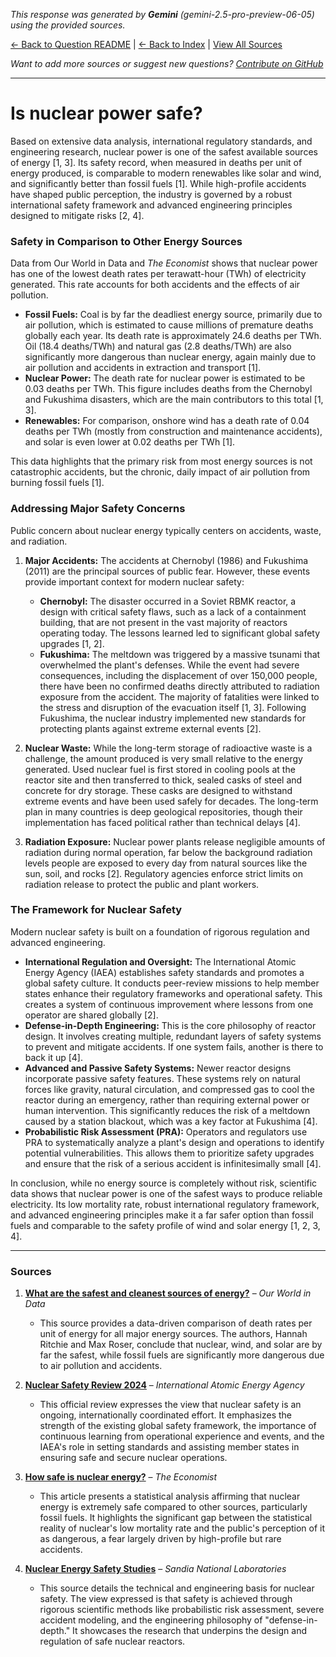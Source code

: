<!-- 
Generated by: gemini
Model: gemini-2.5-pro-preview-06-05
Prompt type: sources
Generated at: 2025-06-13T11:13:02.684773
-->

*This response was generated by **Gemini** (gemini-2.5-pro-preview-06-05) using the provided sources.*

[← Back to Question README](README.md) | [← Back to Index](../README.md) | [View All Sources](../allsources.md)

*Want to add more sources or suggest new questions? [Contribute on GitHub](https://github.com/justinwest/SuggestedSources)*

---

# Is nuclear power safe?

Based on extensive data analysis, international regulatory standards, and engineering research, nuclear power is one of the safest available sources of energy [1, 3]. Its safety record, when measured in deaths per unit of energy produced, is comparable to modern renewables like solar and wind, and significantly better than fossil fuels [1]. While high-profile accidents have shaped public perception, the industry is governed by a robust international safety framework and advanced engineering principles designed to mitigate risks [2, 4].

### Safety in Comparison to Other Energy Sources

Data from Our World in Data and *The Economist* shows that nuclear power has one of the lowest death rates per terawatt-hour (TWh) of electricity generated. This rate accounts for both accidents and the effects of air pollution.

*   **Fossil Fuels:** Coal is by far the deadliest energy source, primarily due to air pollution, which is estimated to cause millions of premature deaths globally each year. Its death rate is approximately 24.6 deaths per TWh. Oil (18.4 deaths/TWh) and natural gas (2.8 deaths/TWh) are also significantly more dangerous than nuclear energy, again mainly due to air pollution and accidents in extraction and transport [1].
*   **Nuclear Power:** The death rate for nuclear power is estimated to be 0.03 deaths per TWh. This figure includes deaths from the Chernobyl and Fukushima disasters, which are the main contributors to this total [1, 3].
*   **Renewables:** For comparison, onshore wind has a death rate of 0.04 deaths per TWh (mostly from construction and maintenance accidents), and solar is even lower at 0.02 deaths per TWh [1].

This data highlights that the primary risk from most energy sources is not catastrophic accidents, but the chronic, daily impact of air pollution from burning fossil fuels [1].

### Addressing Major Safety Concerns

Public concern about nuclear energy typically centers on accidents, waste, and radiation.

1.  **Major Accidents:** The accidents at Chernobyl (1986) and Fukushima (2011) are the principal sources of public fear. However, these events provide important context for modern nuclear safety:
    *   **Chernobyl:** The disaster occurred in a Soviet RBMK reactor, a design with critical safety flaws, such as a lack of a containment building, that are not present in the vast majority of reactors operating today. The lessons learned led to significant global safety upgrades [1, 2].
    *   **Fukushima:** The meltdown was triggered by a massive tsunami that overwhelmed the plant's defenses. While the event had severe consequences, including the displacement of over 150,000 people, there have been no confirmed deaths directly attributed to radiation exposure from the accident. The majority of fatalities were linked to the stress and disruption of the evacuation itself [1, 3]. Following Fukushima, the nuclear industry implemented new standards for protecting plants against extreme external events [2].

2.  **Nuclear Waste:** While the long-term storage of radioactive waste is a challenge, the amount produced is very small relative to the energy generated. Used nuclear fuel is first stored in cooling pools at the reactor site and then transferred to thick, sealed casks of steel and concrete for dry storage. These casks are designed to withstand extreme events and have been used safely for decades. The long-term plan in many countries is deep geological repositories, though their implementation has faced political rather than technical delays [4].

3.  **Radiation Exposure:** Nuclear power plants release negligible amounts of radiation during normal operation, far below the background radiation levels people are exposed to every day from natural sources like the sun, soil, and rocks [2]. Regulatory agencies enforce strict limits on radiation release to protect the public and plant workers.

### The Framework for Nuclear Safety

Modern nuclear safety is built on a foundation of rigorous regulation and advanced engineering.

*   **International Regulation and Oversight:** The International Atomic Energy Agency (IAEA) establishes safety standards and promotes a global safety culture. It conducts peer-review missions to help member states enhance their regulatory frameworks and operational safety. This creates a system of continuous improvement where lessons from one operator are shared globally [2].
*   **Defense-in-Depth Engineering:** This is the core philosophy of reactor design. It involves creating multiple, redundant layers of safety systems to prevent and mitigate accidents. If one system fails, another is there to back it up [4].
*   **Advanced and Passive Safety Systems:** Newer reactor designs incorporate passive safety features. These systems rely on natural forces like gravity, natural circulation, and compressed gas to cool the reactor during an emergency, rather than requiring external power or human intervention. This significantly reduces the risk of a meltdown caused by a station blackout, which was a key factor at Fukushima [4].
*   **Probabilistic Risk Assessment (PRA):** Operators and regulators use PRA to systematically analyze a plant's design and operations to identify potential vulnerabilities. This allows them to prioritize safety upgrades and ensure that the risk of a serious accident is infinitesimally small [4].

In conclusion, while no energy source is completely without risk, scientific data shows that nuclear power is one of the safest ways to produce reliable electricity. Its low mortality rate, robust international regulatory framework, and advanced engineering principles make it a far safer option than fossil fuels and comparable to the safety profile of wind and solar energy [1, 2, 3, 4].

---
### Sources

1.  **[What are the safest and cleanest sources of energy?](https://ourworldindata.org/safest-sources-of-energy)** – *Our World in Data*
    *   This source provides a data-driven comparison of death rates per unit of energy for all major energy sources. The authors, Hannah Ritchie and Max Roser, conclude that nuclear, wind, and solar are by far the safest, while fossil fuels are significantly more dangerous due to air pollution and accidents.

2.  **[Nuclear Safety Review 2024](https://www.iaea.org/sites/default/files/gc/gc68-inf2.pdf)** – *International Atomic Energy Agency*
    *   This official review expresses the view that nuclear safety is an ongoing, internationally coordinated effort. It emphasizes the strength of the existing global safety framework, the importance of continuous learning from operational experience and events, and the IAEA's role in setting standards and assisting member states in ensuring safe and secure nuclear operations.

3.  **[How safe is nuclear energy?](https://www.economist.com/graphic-detail/2022/07/19/how-safe-is-nuclear-energy)** – *The Economist*
    *   This article presents a statistical analysis affirming that nuclear energy is extremely safe compared to other sources, particularly fossil fuels. It highlights the significant gap between the statistical reality of nuclear's low mortality rate and the public's perception of it as dangerous, a fear largely driven by high-profile but rare accidents.

4.  **[Nuclear Energy Safety Studies](https://energy.sandia.gov/programs/nuclear-energy/nuclear-energy-safety-studies/)** – *Sandia National Laboratories*
    *   This source details the technical and engineering basis for nuclear safety. The view expressed is that safety is achieved through rigorous scientific methods like probabilistic risk assessment, severe accident modeling, and the engineering philosophy of "defense-in-depth." It showcases the research that underpins the design and regulation of safe nuclear reactors.